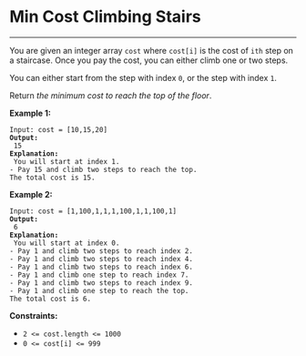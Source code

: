 # Min Cost Climbing Stairs

***

You are given an integer array `cost` where `cost[i]` is the cost of `ith` step on a staircase. Once you pay the cost, you can either climb one or two steps.

You can either start from the step with index `0`, or the step with index `1`.

Return _the minimum cost to reach the top of the floor_.

&#x20;

**Example 1:**

<pre><code>Input: cost = [10,15,20]
<strong>Output:
</strong> 15
<strong>Explanation:
</strong> You will start at index 1.
- Pay 15 and climb two steps to reach the top.
The total cost is 15.</code></pre>

**Example 2:**

<pre><code>Input: cost = [1,100,1,1,1,100,1,1,100,1]
<strong>Output:
</strong> 6
<strong>Explanation:
</strong> You will start at index 0.
- Pay 1 and climb two steps to reach index 2.
- Pay 1 and climb two steps to reach index 4.
- Pay 1 and climb two steps to reach index 6.
- Pay 1 and climb one step to reach index 7.
- Pay 1 and climb two steps to reach index 9.
- Pay 1 and climb one step to reach the top.
The total cost is 6.</code></pre>

&#x20;

**Constraints:**

* `2 <= cost.length <= 1000`
* `0 <= cost[i] <= 999`
